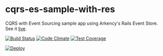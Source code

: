# cqrs-es-sample-with-res

CQRS with Event Sourcing sample app using Arkency's Rails Event Store. See it [live](https://cqrs-es-sample-with-res.herokuapp.com/).

[![Build Status](https://travis-ci.org/RailsEventStore/cqrs-es-sample-with-res.svg?branch=master)](https://travis-ci.org/mpraglowski/cqrs-es-sample-with-res)
[![Code Climate](https://codeclimate.com/github/mpraglowski/cqrs-es-sample-with-res/badges/gpa.svg)](https://codeclimate.com/github/mpraglowski/cqrs-es-sample-with-res)
[![Test Coverage](https://codeclimate.com/github/mpraglowski/cqrs-es-sample-with-res/badges/coverage.svg)](https://codeclimate.com/github/mpraglowski/cqrs-es-sample-with-res/coverage)



[![Deploy](https://www.herokucdn.com/deploy/button.svg)](https://heroku.com/deploy)
